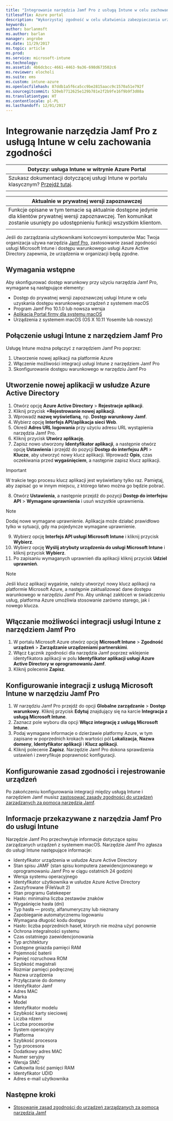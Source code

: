 ```yaml
---
title: "Integrowanie narzędzia Jamf Pro z usługą Intune w celu zachowania zgodności"
titlesuffix: Azure portal
description: "Wykorzystaj zgodność w celu ułatwienia zabezpieczania urządzeń zarządzanych za pomocą narzędzia Jamf."
keywords: 
author: barlanmsft
ms.author: barlan
manager: angrobe
ms.date: 11/29/2017
ms.topic: article
ms.prod: 
ms.service: microsoft-intune
ms.technology: 
ms.assetid: 4b6dcbcc-4661-4463-9a36-698d673502c6
ms.reviewer: elocholi
ms.suite: ems
ms.custom: intune-azure
ms.openlocfilehash: 87ddb1a5f6ca5cc9be2815aacc9c1570a51e792f
ms.sourcegitcommit: 520eb7712625e129b781e2f2b9fe16f9b9f3d08a
ms.translationtype: HT
ms.contentlocale: pl-PL
ms.lasthandoff: 12/01/2017
---
```

# <a name="integrate-jamf-pro-with-intune-for-compliance"></a>Integrowanie narzędzia Jamf Pro z usługą Intune w celu zachowania zgodności

|Dotyczy: usługa Intune w witrynie Azure Portal |
|--|
|Szukasz dokumentacji dotyczącej usługi Intune w portalu klasycznym? [Przejdź tutaj](/intune/introduction-intune?toc=/intune-classic/toc.json).|
| |

|Aktualnie w prywatnej wersji zapoznawczej|
|--|
|Funkcje opisane w tym temacie są aktualnie dostępne jedynie dla klientów prywatnej wersji zapoznawczej. Ten komunikat zostanie usunięty po udostępnieniu funkcji wszystkim klientom.|
| |

Jeśli do zarządzania użytkownikami końcowymi komputerów Mac Twoja organizacja używa narzędzia [Jamf Pro](https://www.jamf.com), zastosowanie zasad zgodności usługi Microsoft Intune i dostępu warunkowego usługi Azure Active Directory zapewnia, że urządzenia w organizacji będą zgodne.

## <a name="prerequisites"></a>Wymagania wstępne

Aby skonfigurować dostęp warunkowy przy użyciu narzędzia Jamf Pro, wymagane są następujące elementy:

- Dostęp do prywatnej wersji zapoznawczej usługi Intune w celu uzyskania dostępu warunkowego urządzeń z systemem macOS
- Program Jamf Pro 10.1.0 lub nowsza wersja
- [Aplikacja Portal firmy dla systemu macOS](https://aka.ms/macoscompanyportal)
- Urządzenia z systemem macOS (OS X 10.11 Yosemite lub nowszy)

## <a name="connecting-intune-to-jamf-pro"></a>Połączenie usługi Intune z narzędziem Jamf Pro

Usługę Intune można połączyć z narzędziem Jamf Pro poprzez:

1. Utworzenie nowej aplikacji na platformie Azure
2. Włączenie możliwości integracji usługi Intune z narzędziem Jamf Pro
3. Skonfigurowanie dostępu warunkowego w narzędziu Jamf Pro

## <a name="create-a-new-application-in-azure-active-directory"></a>Utworzenie nowej aplikacji w usłudze Azure Active Directory

1. Otwórz opcję **Azure Active Directory** > **Rejestracje aplikacji**.
2. Kliknij przycisk **+Rejestrowanie nowej aplikacji**.
3. Wprowadź **nazwę wyświetlaną**, np. **Dostęp warunkowy Jamf**.
4. Wybierz opcję **Interfejs API/aplikacja sieci Web**.
5. Określ **Adres URL logowania** przy użyciu adresu URL wystąpienia narzędzia Jamf Pro.
6. Kliknij przycisk **Utwórz aplikację**.
7. Zapisz nowo utworzony **Identyfikator aplikacji**, a następnie otwórz opcję **Ustawienia** i przejdź do pozycji **Dostęp do interfejsu API** > **Klucze**, aby utworzyć nowy klucz aplikacji. Wprowadź **Opis**, czas oczekiwania przed **wygaśnięciem**, a następnie zapisz klucz aplikacji. 

  > [!IMPORTANT]
  > W trakcie tego procesu klucz aplikacji jest wyświetlany tylko raz. Pamiętaj, aby zapisać go w innym miejscu, z którego łatwo można go będzie pobrać.

8. Otwórz **Ustawienia**, a następnie przejdź do pozycji **Dostęp do interfejsu API** > **Wymagane uprawnienia** i usuń wszystkie uprawnienia.

  > [!NOTE]
  > Dodaj nowe wymagane uprawnienie. Aplikacja może działać prawidłowo tylko w sytuacji, gdy ma pojedyncze wymagane uprawnienie.

9.  Wybierz opcję **Interfejs API usługi Microsoft Intune** i kliknij przycisk **Wybierz**.
10. Wybierz opcję **Wyślij atrybuty urządzenia do usługi Microsoft Intune** i kliknij przycisk **Wybierz**.
11. Po zapisaniu wymaganych uprawnień dla aplikacji kliknij przycisk **Udziel uprawnień**.

  > [!NOTE]
  > Jeśli klucz aplikacji wygaśnie, należy utworzyć nowy klucz aplikacji na platformie Microsoft Azure, a następnie zaktualizować dane dostępu warunkowego w narzędziu Jamf Pro. Aby uniknąć zakłóceń w świadczeniu usług, platforma Azure umożliwia stosowanie zarówno starego, jak i nowego klucza.

## <a name="enable-intune-to-integrate-with-jamf-pro"></a>Włączanie możliwości integracji usługi Intune z narzędziem Jamf Pro

1. W portalu Microsoft Azure otwórz opcję **Microsoft Intune** > **Zgodność urządzeń** > **Zarządzanie urządzeniami partnerskimi**.
2. Włącz Łącznik zgodności dla narzędzia Jamf poprzez wklejenie identyfikatora aplikacji w polu **Identyfikator aplikacji usługi Azure Active Directory w oprogramowaniu Jamf**.
3. Kliknij polecenie **Zapisz**.

## <a name="configure-microsoft-intune-integration-in-jamf-pro"></a>Konfigurowanie integracji z usługą Microsoft Intune w narzędziu Jamf Pro

1. W narzędziu Jamf Pro przejdź do opcji **Globalne zarządzanie** > **Dostęp warunkowy**. Kliknij przycisk **Edytuj** znajdujący się na karcie **Integracja z usługą Microsoft Intune**.
2. Zaznacz pole wyboru dla opcji **Włącz integrację z usługą Microsoft Intune**.
3. Podaj wymagane informacje o dzierżawie platformy Azure, w tym zapisane w poprzednich krokach wartości pól **Lokalizacja**, **Nazwa domeny**, **Identyfikator aplikacji** i **Klucz aplikacji**.
4. Kliknij polecenie **Zapisz**. Narzędzie Jamf Pro dokona sprawdzenia ustawień i zweryfikuje poprawność konfiguracji.

## <a name="set-up-compliance-policies-and-register-devices"></a>Konfigurowanie zasad zgodności i rejestrowanie urządzeń

Po zakończeniu konfigurowania integracji między usługą Intune i narzędziem Jamf musisz [zastosować zasady zgodności do urządzeń zarządzanych za pomocą narzędzia Jamf](conditional-access-assign-jamf.md).

## <a name="information-shared-from-jamf-pro-to-intune"></a>Informacje przekazywane z narzędzia Jamf Pro do usługi Intune

Narzędzie Jamf Pro przechwytuje informacje dotyczące spisu zarządzanych urządzeń z systemem macOS. Narzędzie Jamf Pro zgłasza do usługi Intune następujące informacje:

* Identyfikator urządzenia w usłudze Azure Active Directory
* Stan spisu JAMF (stan spisu komputera zaewidencjonowanego w oprogramowaniu Jamf Pro w ciągu ostatnich 24 godzin)
* Wersja systemu operacyjnego
* Identyfikator użytkownika w usłudze Azure Active Directory
* Zaszyfrowane (FileVault 2)
* Stan programu Gatekeeper
* Hasło: minimalna liczba zestawów znaków
* Wygaśnięcie hasła (dni)
* Typ hasła — prosty, alfanumeryczny lub nieznany
* Zapobieganie automatycznemu logowaniu
* Wymagana długość kodu dostępu
* Hasło: liczba poprzednich haseł, których nie można użyć ponownie
* Ochrona integralności systemu
* Czas ostatniego zaewidencjonowania
* Typ architektury
* Dostępne gniazda pamięci RAM
* Pojemność baterii
* Pamięć rozruchowa ROM
* Szybkość magistrali
* Rozmiar pamięci podręcznej
* Nazwa urządzenia
* Przyłączanie do domeny
* Identyfikator Jamf
* Adres MAC
* Marka
* Model
* Identyfikator modelu
* Szybkość karty sieciowej
* Liczba rdzeni
* Liczba procesorów
* System operacyjny
* Platforma
* Szybkość procesora
* Typ procesora
* Dodatkowy adres MAC
* Numer seryjny
* Wersja SMC
* Całkowita ilość pamięci RAM
* Identyfikator UDID
* Adres e-mail użytkownika

## <a name="next-steps"></a>Następne kroki

- [Stosowanie zasad zgodności do urządzeń zarządzanych za pomocą narzędzia Jamf](conditional-access-assign-jamf.md)
